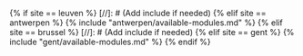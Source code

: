 {% if site == leuven %}
[//]: # (Add include if needed)
{% elif site == antwerpen %}
{% include "antwerpen/available-modules.md" %}
{% elif site == brussel %}
[//]: # (Add include if needed)
{% elif site == gent %}
{% include "gent/available-modules.md" %}
{% endif %}
